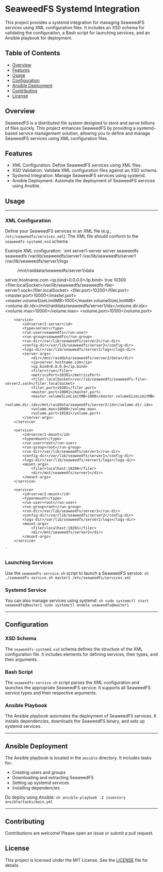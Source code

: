 # SeaweedFS Systemd Integration

This project provides a systemd integration for managing SeaweedFS services using XML configuration files. It includes an XSD schema for validating the configuration, a Bash script for launching services, and an Ansible playbook for deployment.

## Table of Contents
- [Overview](#header-1)
- [Features](#header-2)
- [Usage](#header-5)
- [Configuration](#header-6)
- [Ansible Deployment](#header-7)
- [Contributing](#header-8)
- [License](#header-9)

## Overview
SeaweedFS is a distributed file system designed to store and serve billions of files quickly. This project enhances SeaweedFS by providing a systemd-based service management solution, allowing you to define and manage SeaweedFS services using XML configuration files.

## Features

- XML Configuration: Define SeaweedFS services using XML files.
- XSD Validation: Validate XML configuration files against an XSD schema.
- Systemd Integration: Manage SeaweedFS services using systemd.
- Ansible Deployment: Automate the deployment of SeaweedFS services using Ansible.

## Usage

---

### XML Configuration
Define your SeaweedFS services in an XML file (e.g., `/etc/seaweedfs/services.xml`). The XML file should conform to the `seaweedfs-systemd.xsd` schema.

Example XML configuration:
`xml
    <services xmlns="http://zinin.ru/xml/ns/seaweedfs-systemd" xmlns:xsi="http://www.w3.org/2001/XMLSchema-instance" xsi:schemaLocation="http://zinin.ru/xml/ns/seaweedfs-systemd http://zinin.ru/xml/ns/seaweedfs-systemd/seaweedfs-systemd-1.0.xsd">
        <service>
            <id>server1-server</id>
            <type>server</type>
            <run-user>seaweedfs</run-user>
            <run-group>seaweedfs</run-group>
            <run-dir>/var/lib/seaweedfs/server1</run-dir>
            <config-dir>/var/lib/seaweedfs/server1</config-dir>
            <logs-dir>/var/lib/seaweedfs/server1/logs</logs-dir>
            <server-args>
                <dir>/mnt/raiddata/seaweedfs/server1/data</dir>
                <ip>server.hostname.com</ip>
                <ip.bind>0.0.0.0</ip.bind>
                <filer>true</filer>
                <metricsPort>10300</metricsPort>
                <filer.localSocket>/var/lib/seaweedfs/seaweedfs-filer-server1.sock</filer.localSocket>
                <filer.port>10200</filer.port>
                <master.port>10000</master.port>
                <master.volumeSizeLimitMB>1000</master.volumeSizeLimitMB>
                <volume.dir.idx>/mnt/raiddata/seaweedfs/server1/idx</volume.dir.idx>
                <volume.max>10000</volume.max>
                <volume.port>10100</volume.port>
            </server-args>
        </service>
    
        <service>
            <id>server2-server</id>
            <type>server</type>
            <run-user>seaweedfs</run-user>
            <run-group>seaweedfs</run-group>
            <run-dir>/var/lib/seaweedfs/server2</run-dir>
            <config-dir>/var/lib/seaweedfs/server2</config-dir>
            <logs-dir>/var/lib/seaweedfs/server2/logs</logs-dir>
            <server-args>
                <dir>/mnt/raiddata/seaweedfs/server2/data</dir>
                <ip>server.hostname.com</ip>
                <ip.bind>0.0.0.0</ip.bind>
                <filer>true</filer>
                <metricsPort>10301</metricsPort>
                <filer.localSocket>/var/lib/seaweedfs/seaweedfs-filer-server2.sock</filer.localSocket>
                <filer.port>10201</filer.port>
                <master.port>10001</master.port>
                <master.volumeSizeLimitMB>1000</master.volumeSizeLimitMB>
                <volume.dir.idx>/mnt/raiddata/seaweedfs/server2/idx</volume.dir.idx>
                <volume.max>10000</volume.max>
                <volume.port>10101</volume.port>
            </server-args>
        </service>
    
        <service>
            <id>server1-mount</id>
            <type>mount</type>
            <run-user>root</run-user>
            <run-group>root</run-group>
            <run-dir>/var/lib/seaweedfs/server1</run-dir>
            <config-dir>/var/lib/seaweedfs/server1</config-dir>
            <logs-dir>/var/lib/seaweedfs/server1/logs</logs-dir>
            <mount-args>
                <filer>localhost:10200</filer>
                <dir>/mnt/seaweedfs/server1</dir>
            </mount-args>
        </service>
    
        <service>
            <id>server2-mount</id>
            <type>mount</type>
            <run-user>root</run-user>
            <run-group>root</run-group>
            <run-dir>/var/lib/seaweedfs/server2</run-dir>
            <config-dir>/var/lib/seaweedfs/server2</config-dir>
            <logs-dir>/var/lib/seaweedfs/server2/logs</logs-dir>
            <mount-args>
                <filer>localhost:10201</filer>
                <dir>/mnt/seaweedfs/server2</dir>
            </mount-args>
        </service>
`

### Launching Services
Use the `seaweedfs-service.sh` script to launch a SeaweedFS service:
    `sh
    ./seaweedfs-service.sh master1 /etc/seaweedfs/services.xml
    `

### Systemd Service
You can also manage services using systemd:
    `sh
    sudo systemctl start seaweedfs@master1
    sudo systemctl enable seaweedfs@master1
    `

---

## Configuration

### XSD Schema
The `seaweedfs-systemd.xsd` schema defines the structure of the XML configuration file. It includes elements for defining services, their types, and their arguments.

### Bash Script
The `seaweedfs-service.sh` script parses the XML configuration and launches the appropriate SeaweedFS service. It supports all SeaweedFS service types and their respective arguments.

### Ansible Playbook
The Ansible playbook automates the deployment of SeaweedFS services. It installs dependencies, downloads the SeaweedFS binary, and sets up systemd services.

---

## Ansible Deployment
The Ansible playbook is located in the `ansible` directory. It includes tasks for:

- Creating users and groups
- Downloading and extracting SeaweedFS
- Setting up systemd services
- Installing dependencies

Do deploy using Ansible:
    `sh
    ansible-playbook -I inventory ansible/tasks/main.yml
    `

---

## Contributing
Contributions are welcome! Please open an issue or submit a pull request.

## License
This project is licensed under the MIT License. See the [LICENSE](LICENSE) file for details.
